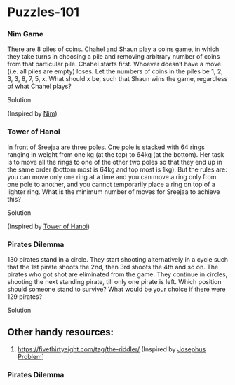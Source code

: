 # Puzzles-101

### Nim Game
There are 8 piles of coins. Chahel and Shaun play a coins game, in which they take turns in choosing a pile and removing arbitrary number of coins from that particular pile. Chahel starts first. Whoever doesn’t have a move (i.e. all piles are empty) loses. Let the numbers of coins in the piles be 1, 2, 3, 3, 8, 7, 5, x. What should x be, such that Shaun wins the game, regardless of what Chahel plays?

Solution

(Inspired by [Nim](https://brilliant.org/wiki/nim/#_=_))

### Tower of Hanoi
In front of Sreejaa are three poles. One pole is stacked with 64 rings ranging in weight from one kg (at the top) to 64kg (at the bottom). Her task is to move all the rings to one of the other two poles so that they end up in the same order (bottom most is 64kg and top most is 1kg).
But the rules are:
you can move only one ring at a time and you can move a ring only from one pole to another, and you cannot temporarily place a ring on top of a lighter ring.
What is the minimum number of moves for Sreejaa to achieve this?

Solution 

(Inspired by [Tower of Hanoi](https://towardsdatascience.com/tower-of-hanoi-a-recursive-approach-12592d1a7b20))

### Pirates Dilemma
130 pirates stand in a circle. They start shooting alternatively in a cycle such that the 1st pirate shoots the 2nd, then 3rd shoots the 4th and so on. The pirates who got shot are eliminated from the game. They continue in circles, shooting the next standing pirate, till only one pirate is left. Which position should someone stand to survive? What would be your choice if there were 129 pirates?

Solution 




## Other handy resources:
1. https://fivethirtyeight.com/tag/the-riddler/
(Inspired by [Josephus Problem](https://en.wikipedia.org/wiki/Josephus_problem#k.3D2)]

### Pirates Dilemma


